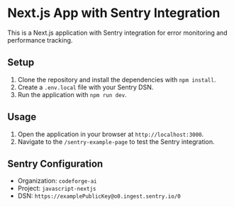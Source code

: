 # Next.js App with Sentry Integration

This is a Next.js application with Sentry integration for error monitoring and performance tracking.

## Setup

1. Clone the repository and install the dependencies with `npm install`.
2. Create a `.env.local` file with your Sentry DSN.
3. Run the application with `npm run dev`.

## Usage

1. Open the application in your browser at `http://localhost:3000`.
2. Navigate to the `/sentry-example-page` to test the Sentry integration.

## Sentry Configuration

* Organization: `codeforge-ai`
* Project: `javascript-nextjs`
* DSN: `https://examplePublicKey@o0.ingest.sentry.io/0`